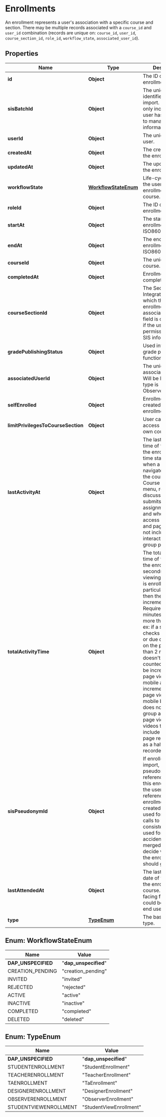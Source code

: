 

# Enrollments

An enrollment represents a user's association with a specific course and section. There may be multiple records associated with a `course_id` and `user_id` combination (records are unique on: `course_id`, `user_id`, `course_section_id`, `role_id`, `workflow_state`, `associated_user_id`).

## Properties

| Name | Type | Description | Notes |
|------------ | ------------- | ------------- | -------------|
|**id** | **Object** | The ID of the enrollment. |  |
|**sisBatchId** | **Object** | The unique identifier for the SIS import. This field is only included if the user has permission to manage SIS information. |  [optional] |
|**userId** | **Object** | The unique ID of the user. |  |
|**createdAt** | **Object** | The created time of the enrollment. |  |
|**updatedAt** | **Object** | The updated time of the enrollment. |  |
|**workflowState** | [**WorkflowStateEnum**](#WorkflowStateEnum) | Life-cycle state for the user&#39;s enrollment in the course. |  |
|**roleId** | **Object** | The ID of the enrollment role. |  |
|**startAt** | **Object** | The start time of the enrollment, in ISO8601 format. |  [optional] |
|**endAt** | **Object** | The end time of the enrollment, in ISO8601 format. |  [optional] |
|**courseId** | **Object** | The unique ID of the course. |  |
|**completedAt** | **Object** | Enrollment completed date. |  [optional] |
|**courseSectionId** | **Object** | The Section Integration ID in which the enrollment is associated. This field is only included if the user has permission to view SIS information. |  |
|**gradePublishingStatus** | **Object** | Used internally with grade passback functionality. |  |
|**associatedUserId** | **Object** | The unique ID of the associated user. Will be NULL unless type is ObserverEnrollment. |  [optional] |
|**selfEnrolled** | **Object** | Enrollment was created via self-enrollment. |  [optional] |
|**limitPrivilegesToCourseSection** | **Object** | User can only access his or her own course section. |  |
|**lastActivityAt** | **Object** | The last activity time of the user for the enrollment. This time stamp updates when a user navigates through the course using the Course Navigation menu, replies to a discussion or submits an assignment or quiz, and when they access course files and pages (does not include mobile interactions or group participation). |  [optional] |
|**totalActivityTime** | **Object** | The total activity time of the user for the enrollment, in seconds. If user is viewing a page and is enrolled in that particular course, then the time is incremented. Requires at least 2 minutes, but not more than 10 (for ex: if a student just checks their grade or due date and was on the page for less than 2 min, it doesn&#39;t get counted). May not be incremented for page views through mobile app (will get incremented for page views through mobile browser); does not include group activity or page views for videos that do not include intermediate page requests, such as a half-hour recorded lecture. |  [optional] |
|**sisPseudonymId** | **Object** | If enrolled via SIS import, which pseudonym was referenced to create this enrollment. It&#39;s the user ID that was referenced when an enrollment was created via SIS. it&#39;s used for some LTI calls to try and send consistent IDs. also used for splitting accidentally-merged-users to decide which way the enrollments should go. |  [optional] |
|**lastAttendedAt** | **Object** | The last attended date of the user for the enrollment in a course. The UI facing field that could be set by an end user or API call. |  [optional] |
|**type** | [**TypeEnum**](#TypeEnum) | The base enrollment type. |  |



## Enum: WorkflowStateEnum

| Name | Value |
|---- | -----|
| __DAP_UNSPECIFIED__ | &quot;__dap_unspecified__&quot; |
| CREATION_PENDING | &quot;creation_pending&quot; |
| INVITED | &quot;invited&quot; |
| REJECTED | &quot;rejected&quot; |
| ACTIVE | &quot;active&quot; |
| INACTIVE | &quot;inactive&quot; |
| COMPLETED | &quot;completed&quot; |
| DELETED | &quot;deleted&quot; |



## Enum: TypeEnum

| Name | Value |
|---- | -----|
| __DAP_UNSPECIFIED__ | &quot;__dap_unspecified__&quot; |
| STUDENTENROLLMENT | &quot;StudentEnrollment&quot; |
| TEACHERENROLLMENT | &quot;TeacherEnrollment&quot; |
| TAENROLLMENT | &quot;TaEnrollment&quot; |
| DESIGNERENROLLMENT | &quot;DesignerEnrollment&quot; |
| OBSERVERENROLLMENT | &quot;ObserverEnrollment&quot; |
| STUDENTVIEWENROLLMENT | &quot;StudentViewEnrollment&quot; |



